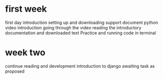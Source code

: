 # first week
 first day introduction
 setting up and downloading support document
 python video introduction
 going through the video
 reading the introductory documentation and downloaded text
 Practice and running code in terminal

 # week two
 continue reading and development
 introduction to django
 awaiting task as proposed 

